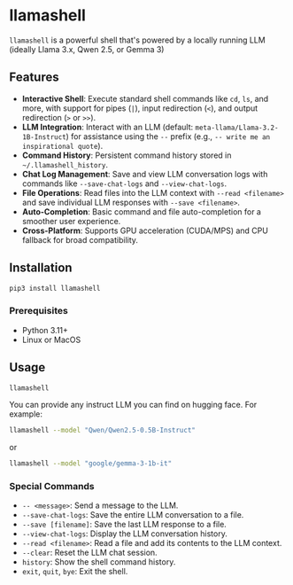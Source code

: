 # llamashell
 `llamashell` is a powerful shell that's powered by a locally running LLM (ideally Llama 3.x, Qwen 2.5, or Gemma 3)

## Features

- **Interactive Shell**: Execute standard shell commands like `cd`, `ls`, and more, with support for pipes (`|`), input redirection (`<`), and output redirection (`>` or `>>`).
- **LLM Integration**: Interact with an LLM (default: `meta-llama/Llama-3.2-1B-Instruct`) for assistance using the `--` prefix (e.g., `-- write me an inspirational quote`).
- **Command History**: Persistent command history stored in `~/.llamashell_history`.
- **Chat Log Management**: Save and view LLM conversation logs with commands like `--save-chat-logs` and `--view-chat-logs`.
- **File Operations**: Read files into the LLM context with `--read <filename>` and save individual LLM responses with `--save <filename>`.
- **Auto-Completion**: Basic command and file auto-completion for a smoother user experience.
- **Cross-Platform**: Supports GPU acceleration (CUDA/MPS) and CPU fallback for broad compatibility.

## Installation

```bash
pip3 install llamashell
```

### Prerequisites
- Python 3.11+
- Linux or MacOS

## Usage

```bash
llamashell
```

You can provide any instruct LLM you can find on hugging face. For example:

```bash
llamashell --model "Qwen/Qwen2.5-0.5B-Instruct"
```

or

```bash
llamashell --model "google/gemma-3-1b-it"
```

### Special Commands

- `-- <message>`: Send a message to the LLM.
- `--save-chat-logs`: Save the entire LLM conversation to a file.
- `--save [filename]`: Save the last LLM response to a file.
- `--view-chat-logs`: Display the LLM conversation history.
- `--read <filename>`: Read a file and add its contents to the LLM context.
- `--clear`: Reset the LLM chat session.
- `history`: Show the shell command history.
- `exit`, `quit`, `bye`: Exit the shell.